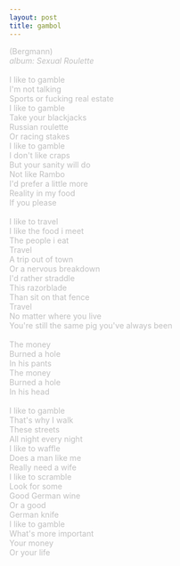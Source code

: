 ```yaml
---
layout: post
title: gambol
---
```

<span style="color: #c0c0c0">(Bergmann)<br />
<i>album: Sexual Roulette</i><br />
<br />
I like to gamble<br />
I'm not talking<br />
Sports or fucking real estate<br />
I like to gamble<br />
Take your blackjacks<br />
Russian roulette<br />
Or racing stakes<br />
I like to gamble<br />
I don't like craps<br />
But your sanity will do<br />
Not like Rambo<br />
I'd prefer a little more<br />
Reality in my food<br />
If you please<br />
<br />
I like to travel<br />
I like the food i meet<br />
The people i eat<br />
Travel<br />
A trip out of town<br />
Or a nervous breakdown<br />
I'd rather straddle<br />
This razorblade<br />
Than sit on that fence<br />
Travel<br />
No matter where you live<br />
You're still the same pig you've always been<br />
<br />
The money<br />
Burned a hole<br />
In his pants<br />
The money<br />
Burned a hole<br />
In his head<br />
<br />
I like to gamble<br />
That's why I walk<br />
These streets<br />
All night every night<br />
I like to waffle<br />
Does a man like me<br />
Really need a wife<br />
I like to scramble<br />
Look for some<br />
Good German wine<br />
Or a good<br />
German knife<br />
I like to gamble<br />
What's more important<br />
Your money<br />
Or your life
</span>
